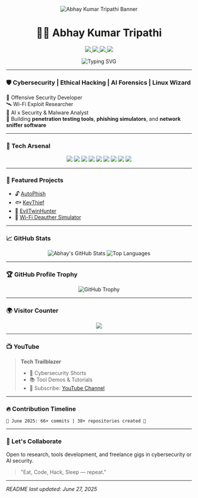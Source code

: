 <!-- BANNER -->
<p align="center">
  <img src="https://raw.githubusercontent.com/ABHAYKUMARTRIPATHI/ABHAYKUMARTRIPATHI/main/banner.png" alt="Abhay Kumar Tripathi Banner"/>
</p>

<!-- NAME + SOCIAL -->
<h1 align="center">🙋‍♂️ Abhay Kumar Tripathi</h1>

<p align="center">
  <a href="https://www.linkedin.com/in/abhay-kumar-tripathi-54899b31a/">
    <img src="https://img.shields.io/badge/LinkedIn-0A66C2?style=for-the-badge&logo=linkedin&logoColor=white"/>
  </a>
  <a href="https://www.youtube.com/channel/UCuRVDMd1n-mn2T_34892V_Q">
    <img src="https://img.shields.io/badge/YouTube-FF0000?style=for-the-badge&logo=youtube&logoColor=white"/>
  </a>
  <a href="https://www.instagram.com/abhaytripathi_46/">
    <img src="https://img.shields.io/badge/Instagram-E4405F?style=for-the-badge&logo=instagram&logoColor=white"/>
  </a>
  <a href="https://abhaykumartripathi.github.io/">
    <img src="https://img.shields.io/badge/Portfolio-121212?style=for-the-badge&logo=github&logoColor=white"/>
  </a>
</p>

<!-- TYPING ANIMATION -->
<p align="center">
  <img src="https://readme-typing-svg.demolab.com?font=Fira+Code&weight=500&size=22&pause=1000&center=true&vCenter=true&width=480&lines=Cybersecurity+%7C+Ethical+Hacking+%7C+AI+Forensics;Wi-Fi+Exploit+Researcher+%7C+AI+x+Security+🔐;Python+%7C+Linux+%7C+VSCode+%7C+Wireshark+Wizard" alt="Typing SVG" />
</p>

---

### 🛡️ Cybersecurity | Ethical Hacking | AI Forensics | Linux Wizard

🔐 Offensive Security Developer  
🛰️ Wi-Fi Exploit Researcher  
🧠 AI x Security & Malware Analyst  
🎯 Building **penetration testing tools**, **phishing simulators**, and **network sniffer software**

---

### 🧰 Tech Arsenal

<p align="center">
  <img src="https://img.shields.io/badge/Python-3776AB?style=for-the-badge&logo=python&logoColor=white"/>
  <img src="https://img.shields.io/badge/Linux-000000?style=for-the-badge&logo=linux&logoColor=white"/>
  <img src="https://img.shields.io/badge/Kali%20Linux-557C94?style=for-the-badge&logo=kalilinux&logoColor=white"/>
  <img src="https://img.shields.io/badge/Wireshark-1679A7?style=for-the-badge&logo=wireshark&logoColor=white"/>
  <img src="https://img.shields.io/badge/Burp%20Suite-FF6C37?style=for-the-badge&logo=burpsuite&logoColor=white"/>
  <img src="https://img.shields.io/badge/TensorFlow-FF6F00?style=for-the-badge&logo=tensorflow&logoColor=white"/>
  <img src="https://img.shields.io/badge/scikit--learn-F7931E?style=for-the-badge&logo=scikit-learn&logoColor=white"/>
  <img src="https://img.shields.io/badge/MongoDB-47A248?style=for-the-badge&logo=mongodb&logoColor=white"/>
  <img src="https://img.shields.io/badge/VSCode-007ACC?style=for-the-badge&logo=visualstudiocode&logoColor=white"/>
</p>

---

### 🚀 Featured Projects

- 🔓 [AutoPhish](https://github.com/ABHAYKUMARTRIPATHI/AutoPhish)
- 🐟 [KeyThief](https://github.com/ABHAYKUMARTRIPATHI/KeyThief)
- 👿 [EvilTwinHunter](https://github.com/ABHAYKUMARTRIPATHI/EvilTwinHunter)
- 📡 [Wi-Fi Deauther Simulator](https://github.com/ABHAYKUMARTRIPATHI/Wi-Fi-Deauther-Simulator)

---

### 📈 GitHub Stats

<p align="center">
  <img src="https://github-readme-stats.vercel.app/api?username=ABHAYKUMARTRIPATHI&show_icons=true&theme=radical&cache_seconds=1800" alt="Abhay's GitHub Stats" />
  <img src="https://github-readme-stats.vercel.app/api/top-langs/?username=ABHAYKUMARTRIPATHI&layout=compact&theme=radical" alt="Top Languages" />
</p>

---

### 🏆 GitHub Profile Trophy

<p align="center">
  <img src="https://github-profile-trophy.vercel.app/?username=ABHAYKUMARTRIPATHI&theme=radical&column=7" alt="GitHub Trophy" />
</p>

---

### 🌍 Visitor Counter

<p align="center">
  <img src="https://komarev.com/ghpvc/?username=ABHAYKUMARTRIPATHI&style=for-the-badge"/>
</p>

---

### 📺 YouTube

> **Tech Trailblazer**
> - 🔐 Cybersecurity Shorts
> - 📚 Tool Demos & Tutorials
> - 🎥 Subscribe: [YouTube Channel](https://www.youtube.com/channel/UCuRVDMd1n-mn2T_34892V_Q)

---

### 🔥 Contribution Timeline

```text
📅 June 2025: 66+ commits | 38+ repositories created 🚀
```

---

### 🤝 Let's Collaborate

Open to research, tools development, and freelance gigs in cybersecurity or AI security.

> "Eat, Code, Hack, Sleep — repeat."

---

*README last updated: June 27, 2025*
